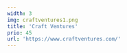 ```yaml
---
width: 3
img: craftventures1.png
title: 'Craft Ventures'
prio: 45
url: 'https://www.craftventures.com/'
---
```




